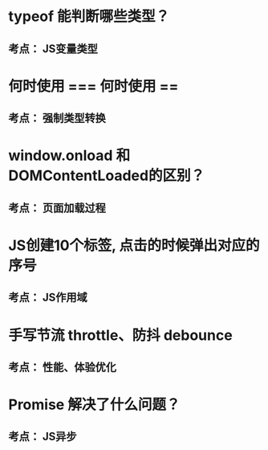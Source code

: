 # typeof 能判断哪些类型？
## 考点： JS变量类型



# 何时使用 === 何时使用 ==
## 考点： 强制类型转换

# window.onload 和 DOMContentLoaded的区别？
## 考点： 页面加载过程

# JS创建10个<a>标签, 点击的时候弹出对应的序号
## 考点： JS作用域

# 手写节流 throttle、防抖 debounce
## 考点： 性能、体验优化

# Promise 解决了什么问题？
## 考点： JS异步